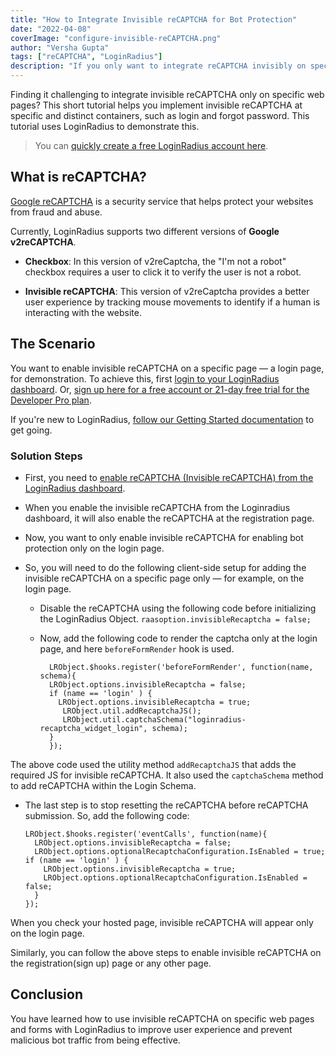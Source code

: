 ```yaml
---
title: "How to Integrate Invisible reCAPTCHA for Bot Protection"
date: "2022-04-08"
coverImage: "configure-invisible-reCAPTCHA.png"
author: "Versha Gupta"
tags: ["reCAPTCHA", "LoginRadius"]
description: "If you only want to integrate reCAPTCHA invisibly on specific pages, LoginRadius can help you. This tutorial explains how you can quickly integrate invisible reCAPTCHA."
---
```


Finding it challenging to integrate invisible reCAPTCHA only on specific web pages? This short tutorial helps you implement invisible reCAPTCHA at specific and distinct containers, such as login and forgot password. This tutorial uses LoginRadius to demonstrate this.

> You can [quickly create a free LoginRadius account here](https://accounts.loginradius.com/auth.aspx?plan=developer&action=register).

## What is reCAPTCHA?

[Google reCAPTCHA](https://www.google.com/recaptcha/about/) is a security service that helps protect your websites from fraud and abuse.

Currently, LoginRadius supports two different versions of **Google v2reCAPTCHA**.

- **Checkbox**: In this version of v2reCaptcha, the "I'm not a robot" checkbox requires a user to click it to verify the user is not a robot.

- **Invisible reCAPTCHA**: This version of v2reCaptcha provides a better user experience by tracking mouse movements to identify if a human is interacting with the website.

## The Scenario

You want to enable invisible reCAPTCHA on a specific page — a login page, for demonstration. To achieve this, first [login to your LoginRadius dashboard](https://dashboard.loginradius.com/login). Or, [sign up here for a free account or 21-day free trial for the Developer Pro plan](https://accounts.loginradius.com/auth.aspx?action=register).

If you're new to LoginRadius, [follow our Getting Started documentation](https://www.loginradius.com/ciam-for-developers/docs/references/javascript-library/getting-started/) to get going. 


### Solution Steps

- First, you need to [enable reCAPTCHA (Invisible reCAPTCHA) from the LoginRadius dashboard](https://www.loginradius.com/ciam-for-developers/docs/guide/captcha/#step-2-captcha-deployment).
- When you enable the invisible reCAPTCHA from the Loginradius dashboard, it will also enable the reCAPTCHA at the registration page.
- Now, you want to only enable invisible reCAPTCHA for enabling bot protection only on the login page.
- So, you will need to do the following client-side setup for adding the invisible reCAPTCHA on a specific page only — for example, on the login page.

  - Disable the reCAPTCHA using the following code before initializing the LoginRadius Object.
    `raasoption.invisibleRecaptcha = false;`
  - Now, add the following code to render the captcha only at the login page, and here `beforeFormRender` hook is used.

      ```
        LRObject.$hooks.register('beforeFormRender', function(name, schema){
        LRObject.options.invisibleRecaptcha = false;
        if (name == 'login' ) {
          LRObject.options.invisibleRecaptcha = true;
           LRObject.util.addRecaptchaJS();
           LRObject.util.captchaSchema("loginradius-recaptcha_widget_login", schema);
        }
        });
      ```

The above code used the utility method `addRecaptchaJS` that adds the required JS for invisible reCAPTCHA. It also used the `captchaSchema` method to add reCAPTCHA within the Login Schema.

- The last step is to stop resetting the reCAPTCHA before reCAPTCHA submission. So, add the following code:

  ```
  LRObject.$hooks.register('eventCalls', function(name){
    LRObject.options.invisibleRecaptcha = false;
    LRObject.options.optionalRecaptchaConfiguration.IsEnabled = true;
  if (name == 'login' ) {
      LRObject.options.invisibleRecaptcha = true;
      LRObject.options.optionalRecaptchaConfiguration.IsEnabled = false;
    }
  });
  ```

When you check your hosted page, invisible reCAPTCHA will appear only on the login page.

Similarly, you can follow the above steps to enable invisible reCAPTCHA on the registration(sign up) page or any other page.

## Conclusion
You have learned how to use invisible reCAPTCHA on specific web pages and forms with LoginRadius to improve user experience and prevent malicious bot traffic from being effective.
